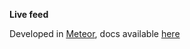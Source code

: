 **Live feed**

Developed in [Meteor](http://meteor.com/), docs available [here](http://docs.meteor.com)

